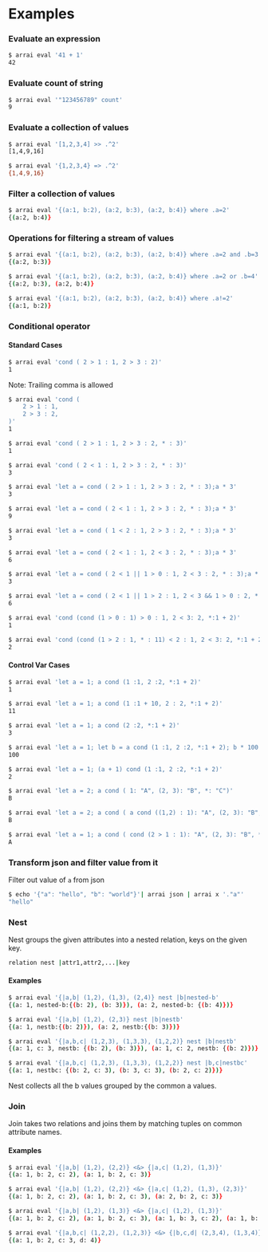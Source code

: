 # Examples

### Evaluate an expression

```bash
$ arrai eval '41 + 1'
42
```

### Evaluate count of string

```bash
$ arrai eval '"123456789" count'
9
```

### Evaluate a collection of values

```bash
$ arrai eval '[1,2,3,4] >> .^2'
[1,4,9,16]
```

```bash
$ arrai eval '{1,2,3,4} => .^2'
{1,4,9,16}
```

### Filter a collection of values

```bash
$ arrai eval '{(a:1, b:2), (a:2, b:3), (a:2, b:4)} where .a=2'
{(a:2, b:4)}
```

### Operations for filtering a stream of values

```bash
$ arrai eval '{(a:1, b:2), (a:2, b:3), (a:2, b:4)} where .a=2 and .b=3'
{(a:2, b:3)}
```

```bash
$ arrai eval '{(a:1, b:2), (a:2, b:3), (a:2, b:4)} where .a=2 or .b=4'
{(a:2, b:3), (a:2, b:4)}
```

```bash
$ arrai eval '{(a:1, b:2), (a:2, b:3), (a:2, b:4)} where .a!=2'
{(a:1, b:2)}
```

### Conditional operator

#### Standard Cases

```bash
$ arrai eval 'cond ( 2 > 1 : 1, 2 > 3 : 2)'
1
```
Note: Trailing comma is allowed
```bash
$ arrai eval 'cond (
    2 > 1 : 1,
    2 > 3 : 2,
)'
1
```

```bash
$ arrai eval 'cond ( 2 > 1 : 1, 2 > 3 : 2, * : 3)'
1
```

```bash
$ arrai eval 'cond ( 2 < 1 : 1, 2 > 3 : 2, * : 3)'
3
```

```bash
$ arrai eval 'let a = cond ( 2 > 1 : 1, 2 > 3 : 2, * : 3);a * 3'
3
```

```bash
$ arrai eval 'let a = cond ( 2 < 1 : 1, 2 > 3 : 2, * : 3);a * 3'
9
```

```bash
$ arrai eval 'let a = cond ( 1 < 2 : 1, 2 > 3 : 2, * : 3);a * 3'
3
```

```bash
$ arrai eval 'let a = cond ( 2 < 1 : 1, 2 < 3 : 2, * : 3);a * 3'
6
```

```bash
$ arrai eval 'let a = cond ( 2 < 1 || 1 > 0 : 1, 2 < 3 : 2, * : 3);a * 3'
3
```

```bash
$ arrai eval 'let a = cond ( 2 < 1 || 1 > 2 : 1, 2 < 3 && 1 > 0 : 2, * : 3);a * 3'
6
```

```bash
$ arrai eval 'cond (cond (1 > 0 : 1) > 0 : 1, 2 < 3: 2, *:1 + 2)'
1
```

```bash
$ arrai eval 'cond (cond (1 > 2 : 1, * : 11) < 2 : 1, 2 < 3: 2, *:1 + 2)'
2
```

#### Control Var Cases
```bash
$ arrai eval 'let a = 1; a cond (1 :1, 2 :2, *:1 + 2)'
1
```

```bash
$ arrai eval 'let a = 1; a cond (1 :1 + 10, 2 : 2, *:1 + 2)'
11
```

```bash
$ arrai eval 'let a = 1; a cond (2 :2, *:1 + 2)'
3
```

```bash
$ arrai eval 'let a = 1; let b = a cond (1 :1, 2 :2, *:1 + 2); b * 100'
100
```

```bash
$ arrai eval 'let a = 1; (a + 1) cond (1 :1, 2 :2, *:1 + 2)'
2
```

```bash
$ arrai eval 'let a = 2; a cond ( 1: "A", (2, 3): "B", *: "C")'
B
```

```bash
$ arrai eval 'let a = 2; a cond ( a cond ((1,2) : 1): "A", (2, 3): "B", *: "C")'
B
```

```bash
$ arrai eval 'let a = 1; a cond ( cond (2 > 1 : 1): "A", (2, 3): "B", *: "C")'
A
```

<!-- TODO: Uncomment once this works again.
### Apply a transform to inbound data

```bash
$ echo {0..10} | arrai transform '2^.'
```

Use `ax` as shorthand for `arrai transform`:

```bash
$ ln -s arrai "$GOPATH/bin/ax"
$ echo {0..10} | ax '2^.'
```
-->

### Transform json and filter value from it

Filter out value of `a` from json 

```bash
$ echo '{"a": "hello", "b": "world"}'| arrai json | arrai x '."a"'
"hello"
```

### Nest

Nest groups the given attributes into a nested relation, keys on the given key. 

```bash
relation nest |attr1,attr2,...|key
```

#### Examples

```bash
$ arrai eval '{|a,b| (1,2), (1,3), (2,4)} nest |b|nested-b'
{(a: 1, nested-b:{(b: 2), (b: 3)}), (a: 2, nested-b: {(b: 4)})}
```

```bash
$ arrai eval '{|a,b| (1,2), (2,3)} nest |b|nestb'
{(a: 1, nestb:{(b: 2)}), (a: 2, nestb:{(b: 3)})}
```

```bash
$ arrai eval '{|a,b,c| (1,2,3), (1,3,3), (1,2,2)} nest |b|nestb'
{(a: 1, c: 3, nestb: {(b: 2), (b: 3)}), (a: 1, c: 2, nestb: {(b: 2)})}
```

```bash
$ arrai eval '{|a,b,c| (1,2,3), (1,3,3), (1,2,2)} nest |b,c|nestbc'
{(a: 1, nestbc: {(b: 2, c: 3), (b: 3, c: 3), (b: 2, c: 2)})}
```

Nest collects all the b values grouped by the common a values.

### Join

Join takes two relations and joins them by matching tuples on common attribute names.

#### Examples

```bash
$ arrai eval '{|a,b| (1,2), (2,2)} <&> {|a,c| (1,2), (1,3)}'
{(a: 1, b: 2, c: 2), (a: 1, b: 2, c: 3)}
```

```bash
$ arrai eval '{|a,b| (1,2), (2,2)} <&> {|a,c| (1,2), (1,3), (2,3)}'
{(a: 1, b: 2, c: 2), (a: 1, b: 2, c: 3), (a: 2, b: 2, c: 3)}
```

```bash
$ arrai eval '{|a,b| (1,2), (1,3)} <&> {|a,c| (1,2), (1,3)}'
{(a: 1, b: 2, c: 2), (a: 1, b: 2, c: 3), (a: 1, b: 3, c: 2), (a: 1, b: 3, c: 3)}
```

```bash
$ arrai eval '{|a,b,c| (1,2,2), (1,2,3)} <&> {|b,c,d| (2,3,4), (1,3,4)}'
{(a: 1, b: 2, c: 3, d: 4)}
```
